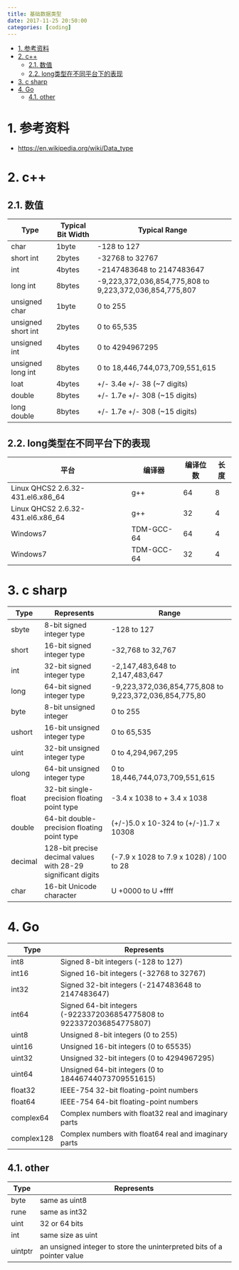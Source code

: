 ```yaml
---
title: 基础数据类型
date: 2017-11-25 20:50:00
categories: [coding]
---
```


<!-- TOC -->

- [1. 参考资料](#1-参考资料)
- [2. c++](#2-c)
    - [2.1. 数值](#21-数值)
    - [2.2. long类型在不同平台下的表现](#22-long类型在不同平台下的表现)
- [3. c sharp](#3-c-sharp)
- [4. Go](#4-go)
    - [4.1. other](#41-other)

<!-- /TOC -->


<a id="markdown-1-参考资料" name="1-参考资料"></a>
# 1. 参考资料

* https://en.wikipedia.org/wiki/Data_type

<a id="markdown-2-c" name="2-c"></a>
# 2. c++

<a id="markdown-21-数值" name="21-数值"></a>
## 2.1. 数值

Type|	Typical Bit Width|	Typical Range
-|-|-
char	|1byte|	-128 to 127
short int	|2bytes	|-32768 to 32767
int|	4bytes	|-2147483648 to 2147483647
long int|	8bytes	|-9,223,372,036,854,775,808 to 9,223,372,036,854,775,807
unsigned char|	1byte	|0 to 255
unsigned short int|	2bytes|	0 to 65,535
unsigned int|	4bytes	|0 to 4294967295
unsigned long int|	8bytes	|0 to 18,446,744,073,709,551,615
loat	|4bytes	|+/- 3.4e +/- 38 (~7 digits)
double	|8bytes|	+/- 1.7e +/- 308 (~15 digits)
long double|	8bytes|	+/- 1.7e +/- 308 (~15 digits)

<a id="markdown-22-long类型在不同平台下的表现" name="22-long类型在不同平台下的表现"></a>
## 2.2. long类型在不同平台下的表现

平台	|编译器	|编译位数	|长度
-|-|-|-
Linux QHCS2 2.6.32-431.el6.x86_64|	g++	|64|	8
Linux QHCS2 2.6.32-431.el6.x86_64|	g++|	32	|4
Windows7|	TDM-GCC-64|	64	|4
Windows7|	TDM-GCC-64	|32	|4


<a id="markdown-3-c-sharp" name="3-c-sharp"></a>
# 3. c sharp

Type	|Represents	|Range
-|-|-
sbyte	|8-bit signed integer type|	-128 to 127
short	|16-bit signed integer type	|-32,768 to 32,767
int	|32-bit signed integer type|	-2,147,483,648 to 2,147,483,647
long|	64-bit signed integer type|	-9,223,372,036,854,775,808 to 9,223,372,036,854,775,80
byte	|8-bit unsigned integer	|0 to 255
ushort	|16-bit unsigned integer type	|0 to 65,535
uint	|32-bit unsigned integer type	|0 to 4,294,967,295
ulong	|64-bit unsigned integer type	|0 to 18,446,744,073,709,551,615
float	|32-bit single-precision floating point type|	-3.4 x 1038 to + 3.4 x 1038
double	|64-bit double-precision floating point type|	(+/-)5.0 x 10-324 to (+/-)1.7 x 10308
decimal	|128-bit precise decimal values with 28-29 significant digits|	(-7.9 x 1028 to 7.9 x 1028) / 100 to 28
char	|16-bit Unicode character	|U +0000 to U +ffff

<a id="markdown-4-go" name="4-go"></a>
# 4. Go

Type	|Represents
-|-
int8	|Signed 8-bit integers (-128 to 127)
int16	|Signed 16-bit integers (-32768 to 32767)
int32	|Signed 32-bit integers (-2147483648 to 2147483647)
int64	|Signed 64-bit integers (-9223372036854775808 to 9223372036854775807)
uint8	|Unsigned 8-bit integers (0 to 255)
uint16	|Unsigned 16-bit integers (0 to 65535)
uint32	|Unsigned 32-bit integers (0 to 4294967295)
uint64	|Unsigned 64-bit integers (0 to 18446744073709551615)
float32	|IEEE-754 32-bit floating-point numbers
float64|	IEEE-754 64-bit floating-point numbers
complex64	|Complex numbers with float32 real and imaginary parts
complex128|	Complex numbers with float64 real and imaginary parts

<a id="markdown-41-other" name="41-other"></a>
## 4.1. other

Type	|Represents
-|-
byte	|same as uint8
rune	|same as int32
uint	|32 or 64 bits
int	|same size as uint
uintptr|	an unsigned integer to store the uninterpreted bits of a pointer value

